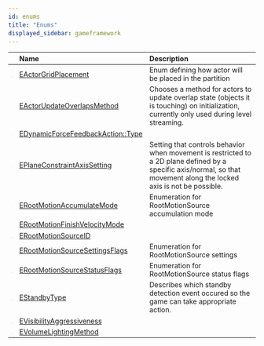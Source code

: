 ```yaml
---
id: enums
title: "Enums"
displayed_sidebar: gameframework
---
```


|                                              | Name                                                                                                                                                       | Description                                                                                                                                                            |
| :------------------------------------------- | :--------------------------------------------------------------------------------------------------------------------------------------------------------- | :--------------------------------------------------------------------------------------------------------------------------------------------------------------------- |
| ![Public enum](./assets/api_enum_public.png) | [EActorGridPlacement](https://docs.unrealengine.com/5.0/en-US/API/Runtime/Engine/GameFramework/EActorGridPlacement/index.html)                             | Enum defining how actor will be placed in the partition                                                                                                                |
| ![Public enum](./assets/api_enum_public.png) | [EActorUpdateOverlapsMethod](https://docs.unrealengine.com/5.0/en-US/API/Runtime/Engine/GameFramework/EActorUpdateOverlapsMethod/index.html)               | Chooses a method for actors to update overlap state (objects it is touching) on initialization, currently only used during level streaming.                            |
| ![Public enum](./assets/api_enum_public.png) | [EDynamicForceFeedbackAction::Type](https://docs.unrealengine.com/5.0/en-US/API/Runtime/Engine/GameFramework/EDynamicForceFeedbackAction__Typ-/index.html) |                                                                                                                                                                        |
| ![Public enum](./assets/api_enum_public.png) | [EPlaneConstraintAxisSetting](https://docs.unrealengine.com/5.0/en-US/API/Runtime/Engine/GameFramework/EPlaneConstraintAxisSetting/index.html)             | Setting that controls behavior when movement is restricted to a 2D plane defined by a specific axis/normal, so that movement along the locked axis is not be possible. |
| ![Public enum](./assets/api_enum_public.png) | [ERootMotionAccumulateMode](https://docs.unrealengine.com/5.0/en-US/API/Runtime/Engine/GameFramework/ERootMotionAccumulateMode/index.html)                 | Enumeration for RootMotionSource accumulation mode                                                                                                                     |
| ![Public enum](./assets/api_enum_public.png) | [ERootMotionFinishVelocityMode](https://docs.unrealengine.com/5.0/en-US/API/Runtime/Engine/GameFramework/ERootMotionFinishVelocityMode/index.html)         |                                                                                                                                                                        |
| ![Public enum](./assets/api_enum_public.png) | [ERootMotionSourceID](https://docs.unrealengine.com/5.0/en-US/API/Runtime/Engine/GameFramework/ERootMotionSourceID/index.html)                             |                                                                                                                                                                        |
| ![Public enum](./assets/api_enum_public.png) | [ERootMotionSourceSettingsFlags](https://docs.unrealengine.com/5.0/en-US/API/Runtime/Engine/GameFramework/ERootMotionSourceSettingsFlags/index.html)       | Enumeration for RootMotionSource settings                                                                                                                              |
| ![Public enum](./assets/api_enum_public.png) | [ERootMotionSourceStatusFlags](https://docs.unrealengine.com/5.0/en-US/API/Runtime/Engine/GameFramework/ERootMotionSourceStatusFlags/index.html)           | Enumeration for RootMotionSource status flags                                                                                                                          |
| ![Public enum](./assets/api_enum_public.png) | [EStandbyType](https://docs.unrealengine.com/5.0/en-US/API/Runtime/Engine/GameFramework/EStandbyType/index.html)                                           | Describes which standby detection event occured so the game can take appropriate action.                                                                               |
| ![Public enum](./assets/api_enum_public.png) | [EVisibilityAggressiveness](https://docs.unrealengine.com/5.0/en-US/API/Runtime/Engine/GameFramework/EVisibilityAggressiveness/index.html)                 |                                                                                                                                                                        |
| ![Public enum](./assets/api_enum_public.png) | [EVolumeLightingMethod](https://docs.unrealengine.com/5.0/en-US/API/Runtime/Engine/GameFramework/EVolumeLightingMethod/index.html)                         |                                                                                                                                                                        |
